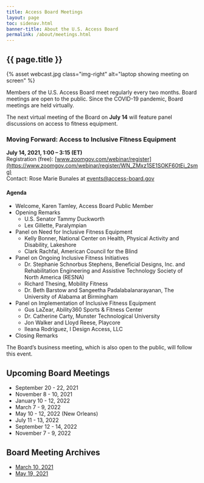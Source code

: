 ```yaml
---
title: Access Board Meetings
layout: page
toc: sidenav.html
banner-title: About the U.S. Access Board
permalink: /about/meetings.html
---
```


## {{ page.title }}

{% asset webcast.jpg class="img-right" alt="laptop showing meeting on screen" %}

Members of the U.S. Access Board meet regularly every two months. Board meetings are open to the public. Since the COVID-19 pandemic, Board meetings are held virtually.  

The next virtual meeting of the Board on **July 14** will feature panel discussions on access to fitness equipment.

### Moving Forward: Access to Inclusive Fitness Equipment  

**July 14, 2021, 1:00 – 3:15 (ET)** \
Registration (free): [www.zoomgov.com/webinar/register](https://www.zoomgov.com/webinar/register/WN_ZMxz1SE1SOKF60tEi_2smg) \
Contact:  Rose Marie Bunales at <events@access-board.gov>

#### Agenda

* Welcome, Karen Tamley, Access Board Public Member
* Opening Remarks
  * U.S. Senator Tammy Duckworth 
  * Lex Gillette, Paralympian
* Panel on Need for Inclusive Fitness Equipment
  * Kelly Bonner, National Center on Health, Physical Activity and Disability, Lakeshore
  * Clark Rachfal, American Council for the Blind 
* Panel on Ongoing Inclusive Fitness Initiatives
  * Dr. Stephanie Schnorbus Stephens, Beneficial Designs, Inc. and Rehabilitation Engineering and Assistive Technology Society of North America (RESNA) 
  * Richard Thesing, Mobility Fitness
  * Dr. Beth Barstow and Sangeetha Padalabalanarayanan, The University of Alabama at Birmingham
* Panel on Implementation of Inclusive Fitness Equipment
  * Gus LaZear, Ability360 Sports & Fitness Center 
  * Dr. Catherine Carty, Munster Technological University
  * Jon Walker and Lloyd Reese, Playcore 
  * Ileana Rodriguez, I Design Access, LLC 
* Closing Remarks

The Board’s business meeting, which is also open to the public, will follow this event. 

 
## Upcoming Board Meetings

-   September 20 - 22, 2021
-   November 8 - 10, 2021
-   January 10 - 12, 2022
-   March 7 - 9, 2022
-   May 10 - 12, 2022 (New Orleans)
-   July 11 - 13, 2022
-   September 12 - 14, 2022
-   November 7 - 9, 2022

## Board Meeting Archives

- [March 10, 2021](https://www.youtube.com/watch?v=xI1j1V1SyjE)
- [May 19, 2021](https://www.access-board.gov/news/2021/05/24/u-s-access-board-conducts-panel-discussions-on-self-service-transaction-machines/)
